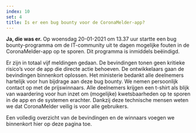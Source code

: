 ```yaml
---
index: 10
set: 4
title: Is er een bug bounty voor de CoronaMelder-app?
---
```

**Ja, die was er.** Op woensdag 20-01-2021 om 13.37 uur startte een bug bounty-programma om de IT-community uit te dagen mogelijke fouten in de CoronaMelder-app op te sporen. Dit programma is inmiddels beëindigd. 

Er zijn in totaal vijf meldingen gedaan. De bevindingen tonen geen kritieke risico’s voor de app die directe actie behoeven. De ontwikkelaars gaan de bevindingen binnenkort oplossen. Het ministerie bedankt alle deelnemers hartelijk voor hun bijdrage aan deze bug bounty. We nemen persoonlijk contact op met de prijswinnaars. Alle deelnemers krijgen een t-shirt als blijk van waardering voor hun inzet om (mogelijke) kwetsbaarheden op te sporen in de app en de systemen erachter. Dankzij deze technische mensen weten we dat CoronaMelder veilig is voor alle gebruikers. 

Een volledig overzicht van de bevindingen en de winnaars voegen we binnenkort hier op deze pagina toe. 
